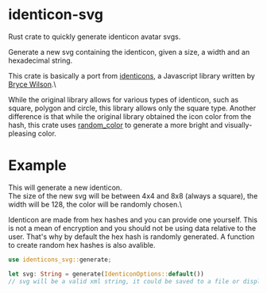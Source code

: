 # identicon-svg

Rust crate to quickly generate identicon avatar svgs.

Generate a new svg containing the identicon, given a size, a width and an hexadecimal string.

This crate is basically a port from [identicons](https://github.com/Zunawe/identicons), a Javascript library written by [Bryce Wilson](https://github.com/Zunawe).\

While the original library allows for various types of identicon, such as square, polygon and circle, this library allows only the square type. Another difference is that while the original library obtained the icon color from the hash, this crate uses [random_color](https://crates.io/crates/random_color/0.6.1) to generate a more bright and visually-pleasing color.

# Example

This will generate a new identicon.\
The size of the new svg will be between 4x4 and 8x8 (always a square), the width will be 128, the color will be randomly chosen.\

Identicon are made from hex hashes and you can provide one yourself. This is not a mean of encryption and you should not be using data relative to the user. That's why by default the hex hash is randomly generated. A function to create random hex hashes is also avalible.

```rust
use identicons_svg::generate;

let svg: String = generate(IdenticonOptions::default())
// svg will be a valid xml string, it could be saved to a file or displayed in a web page
```
